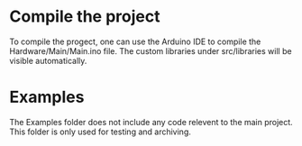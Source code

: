 # Compile the project
To compile the progect, one can use the Arduino IDE to compile the Hardware/Main/Main.ino file. The custom libraries under src/libraries will be visible automatically.

# Examples
The Examples folder does not include any code relevent to the main project. This folder is only used for testing and archiving.